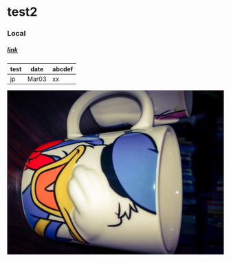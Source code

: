 # test2
### Local
##### [link](https://www.google.com)
|test|date|abcdef| 
 |--|--|--| 
 |jp|Mar03|xx| 
 ![NO imate](sample.jpg)


